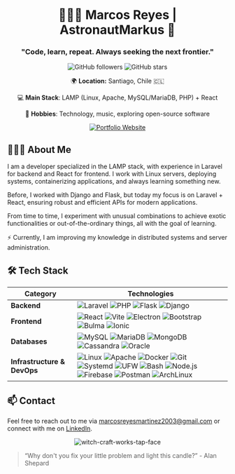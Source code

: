 <div align="center">

# 👨🏻‍🚀 Marcos Reyes | AstronautMarkus 🚀

### "Code, learn, repeat. Always seeking the next frontier."

![GitHub followers](https://img.shields.io/github/followers/AstronautMarkus?style=flat-square&label=Followers&logo=github) ![GitHub stars](https://img.shields.io/github/stars/AstronautMarkus?style=flat-square&label=Stars&logo=github)


🌍 **Location:** Santiago, Chile 🇨🇱  

💻 **Main Stack**: LAMP (Linux, Apache, MySQL/MariaDB, PHP) + React

🎵 **Hobbies**: Technology, music, exploring open-source software

[![Portfolio Website](https://img.shields.io/badge/Portfolio-astronautmarkus.dev-gray?style=flat-square&labelColor=6a0dad)](https://astronautmarkus.dev)

</div>

## 👨🏻‍💻 About Me

I am a developer specialized in the LAMP stack, with experience in Laravel for backend and React for frontend. I work with Linux servers, deploying systems, containerizing applications, and always learning something new.

Before, I worked with Django and Flask, but today my focus is on Laravel + React, ensuring robust and efficient APIs for modern applications.

From time to time, I experiment with unusual combinations to achieve exotic functionalities or out-of-the-ordinary things, all with the goal of learning.

⚡ Currently, I am improving my knowledge in distributed systems and server administration.

## 🛠️ Tech Stack

| **Category**             | **Technologies**                                                                                                                                                                                                                                                                                                                                 |
|--------------------------|---------------------------------------------------------------------------------------------------------------------------------------------------------------------------------------------------------------------------------------------------------------------------------------------------------------------------------------------------|
| **Backend**              | ![Laravel](https://img.shields.io/badge/-Laravel-FF2D20?style=flat-square&logo=laravel&logoColor=white) ![PHP](https://img.shields.io/badge/-PHP-777BB4?style=flat-square&logo=php&logoColor=white) ![Flask](https://img.shields.io/badge/-Flask-000000?style=flat-square&logo=flask&logoColor=white) ![Django](https://img.shields.io/badge/-Django-092E20?style=flat-square&logo=django&logoColor=white) |
| **Frontend**             | ![React](https://img.shields.io/badge/-React-61DAFB?style=flat-square&logo=react&logoColor=white) ![Vite](https://img.shields.io/badge/-Vite-646CFF?style=flat-square&logo=vite&logoColor=white) ![Electron](https://img.shields.io/badge/-Electron-47848F?style=flat-square&logo=electron&logoColor=white) ![Bootstrap](https://img.shields.io/badge/-Bootstrap-7952B3?style=flat-square&logo=bootstrap&logoColor=white) ![Bulma](https://img.shields.io/badge/-Bulma-00D1B2?style=flat-square&logo=bulma&logoColor=white) ![Ionic](https://img.shields.io/badge/-Ionic-3880FF?style=flat-square&logo=ionic&logoColor=white) |
| **Databases**            | ![MySQL](https://img.shields.io/badge/-MySQL-4479A1?style=flat-square&logo=mysql&logoColor=white) ![MariaDB](https://img.shields.io/badge/-MariaDB-003545?style=flat-square&logo=mariadb&logoColor=white) ![MongoDB](https://img.shields.io/badge/-MongoDB-47A248?style=flat-square&logo=mongodb&logoColor=white) ![Cassandra](https://img.shields.io/badge/-Cassandra-1287B1?style=flat-square&logo=apache-cassandra&logoColor=white) ![Oracle](https://img.shields.io/badge/-Oracle-F80000?style=flat-square&logoColor=white) |
| **Infrastructure & DevOps** | ![Linux](https://img.shields.io/badge/-Linux-FCC624?style=flat-square&logo=linux&logoColor=black) ![Apache](https://img.shields.io/badge/-Apache-D22128?style=flat-square&logo=apache&logoColor=white) ![Docker](https://img.shields.io/badge/-Docker-2496ED?style=flat-square&logo=docker&logoColor=white) ![Git](https://img.shields.io/badge/-Git-F05032?style=flat-square&logo=git&logoColor=white) ![Systemd](https://img.shields.io/badge/-Systemd-2C8EBB?style=flat-square&logo=systemd&logoColor=white) ![UFW](https://img.shields.io/badge/-UFW-333333?style=flat-square&logo=ufw&logoColor=white) ![Bash](https://img.shields.io/badge/-Bash-4EAA25?style=flat-square&logo=gnu-bash&logoColor=white) ![Node.js](https://img.shields.io/badge/-Node.js-339933?style=flat-square&logo=node.js&logoColor=white) ![Firebase](https://img.shields.io/badge/-Firebase-FFCA28?style=flat-square&logo=firebase&logoColor=white) ![Postman](https://img.shields.io/badge/-Postman-FF6C37?style=flat-square&logo=postman&logoColor=white) ![ArchLinux](https://img.shields.io/badge/-Arch%20Linux-1793D1?style=flat-square&logo=archlinux&logoColor=white)  |

## 📫 Contact

Feel free to reach out to me via [marcosreyesmartinez2003@gmail.com](mailto:marcosreyesmartinez2003@gmail.com) or connect with me on [LinkedIn](https://www.linkedin.com/in/markusreyes).

<div align="center">

![witch-craft-works-tap-face](https://github.com/user-attachments/assets/e65344bb-5e04-4d6c-be04-e97a3320d804)


</div>

> “Why don't you fix your little problem and light this candle?” - Alan Shepard
